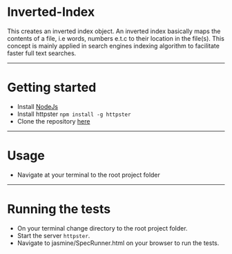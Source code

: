 # Inverted-Index

This creates an inverted index object. An inverted index basically maps the contents of a file, i.e words, numbers e.t.c to their location in the file(s). This concept is mainly applied in search engines indexing algorithm to facilitate faster full text searches.

***

# Getting started

* Install [NodeJs](https://nodejs.org/en/)
* Install httpster `npm install -g httpster`
* Clone the repository [here](https://github.com/andela-tbaraza/Inverted-Index.git)

***

# Usage

* Navigate at your terminal to the root project folder

***

# Running the tests

* On your terminal change directory to the root project folder.
* Start the server `httpster`.
* Navigate to jasmine/SpecRunner.html on your browser to run the tests.

